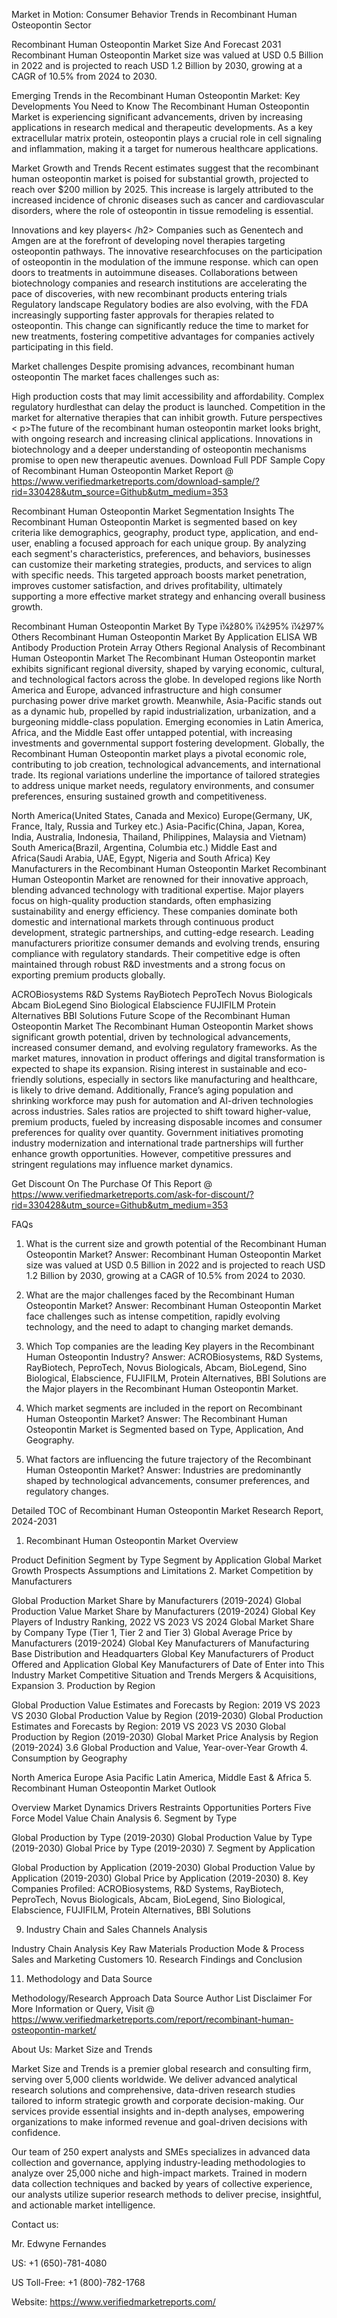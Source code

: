 Market in Motion: Consumer Behavior Trends in Recombinant Human Osteopontin Sector


Recombinant Human Osteopontin Market Size And Forecast 2031
Recombinant Human Osteopontin Market size was valued at USD 0.5 Billion in 2022 and is projected to reach USD 1.2 Billion by 2030, growing at a CAGR of 10.5% from 2024 to 2030.

Emerging Trends in the Recombinant Human Osteopontin Market: Key Developments You Need to Know
The Recombinant Human Osteopontin Market is experiencing significant advancements, driven by increasing applications in research medical and therapeutic developments. As a key extracellular matrix protein, osteopontin plays a crucial role in cell signaling and inflammation, making it a target for numerous healthcare applications.

Market Growth and Trends
Recent estimates suggest that the recombinant human osteopontin market is poised for substantial growth, projected to reach over $200 million by 2025. This increase is largely attributed to the increased incidence of chronic diseases such as cancer and cardiovascular disorders, where the role of osteopontin in tissue remodeling is essential.

Innovations and key players< /h2>
Companies such as Genentech and Amgen are at the forefront of developing novel therapies targeting osteopontin pathways.
The innovative researchfocuses on the participation of osteopontin in the modulation of the immune response. which can open doors to treatments in autoimmune diseases.
Collaborations between biotechnology companies and research institutions are accelerating the pace of discoveries, with new recombinant products entering trials
Regulatory landscape
Regulatory bodies are also evolving, with the FDA increasingly supporting faster approvals for therapies related to osteopontin. This change can significantly reduce the time to market for new treatments, fostering competitive advantages for companies actively participating in this field.

Market challenges
Despite promising advances, recombinant human osteopontin The market faces challenges such as:

High production costs that may limit accessibility and affordability.
Complex regulatory hurdlesthat can delay the product is launched.
Competition in the market for alternative therapies that can inhibit growth.
Future perspectives
< p>The future of the recombinant human osteopontin market looks bright, with ongoing research and increasing clinical applications. Innovations in biotechnology and a deeper understanding of osteopontin mechanisms promise to open new therapeutic avenues.
Download Full PDF Sample Copy of Recombinant Human Osteopontin Market Report @ https://www.verifiedmarketreports.com/download-sample/?rid=330428&utm_source=Github&utm_medium=353

Recombinant Human Osteopontin Market Segmentation Insights
The Recombinant Human Osteopontin Market is segmented based on key criteria like demographics, geography, product type, application, and end-user, enabling a focused approach for each unique group. By analyzing each segment's characteristics, preferences, and behaviors, businesses can customize their marketing strategies, products, and services to align with specific needs. This targeted approach boosts market penetration, improves customer satisfaction, and drives profitability, ultimately supporting a more effective market strategy and enhancing overall business growth.

Recombinant Human Osteopontin Market By Type
ï¼ž80%
ï¼ž95%
ï¼ž97%
Others
Recombinant Human Osteopontin Market By Application
ELISA
WB
Antibody Production
Protein Array
Others
Regional Analysis of Recombinant Human Osteopontin Market
The Recombinant Human Osteopontin market exhibits significant regional diversity, shaped by varying economic, cultural, and technological factors across the globe. In developed regions like North America and Europe, advanced infrastructure and high consumer purchasing power drive market growth. Meanwhile, Asia-Pacific stands out as a dynamic hub, propelled by rapid industrialization, urbanization, and a burgeoning middle-class population. Emerging economies in Latin America, Africa, and the Middle East offer untapped potential, with increasing investments and governmental support fostering development. Globally, the Recombinant Human Osteopontin market plays a pivotal economic role, contributing to job creation, technological advancements, and international trade. Its regional variations underline the importance of tailored strategies to address unique market needs, regulatory environments, and consumer preferences, ensuring sustained growth and competitiveness.

North America(United States, Canada and Mexico)
Europe(Germany, UK, France, Italy, Russia and Turkey etc.)
Asia-Pacific(China, Japan, Korea, India, Australia, Indonesia, Thailand, Philippines, Malaysia and Vietnam)
South America(Brazil, Argentina, Columbia etc.)
Middle East and Africa(Saudi Arabia, UAE, Egypt, Nigeria and South Africa)
Key Manufacturers in the Recombinant Human Osteopontin Market
Recombinant Human Osteopontin Market are renowned for their innovative approach, blending advanced technology with traditional expertise. Major players focus on high-quality production standards, often emphasizing sustainability and energy efficiency. These companies dominate both domestic and international markets through continuous product development, strategic partnerships, and cutting-edge research. Leading manufacturers prioritize consumer demands and evolving trends, ensuring compliance with regulatory standards. Their competitive edge is often maintained through robust R&D investments and a strong focus on exporting premium products globally.

ACROBiosystems
R&D Systems
RayBiotech
PeproTech
Novus Biologicals
Abcam
BioLegend
Sino Biological
Elabscience
FUJIFILM
Protein Alternatives
BBI Solutions
Future Scope of the Recombinant Human Osteopontin Market
The Recombinant Human Osteopontin Market shows significant growth potential, driven by technological advancements, increased consumer demand, and evolving regulatory frameworks. As the market matures, innovation in product offerings and digital transformation is expected to shape its expansion. Rising interest in sustainable and eco-friendly solutions, especially in sectors like manufacturing and healthcare, is likely to drive demand. Additionally, France’s aging population and shrinking workforce may push for automation and AI-driven technologies across industries. Sales ratios are projected to shift toward higher-value, premium products, fueled by increasing disposable incomes and consumer preferences for quality over quantity. Government initiatives promoting industry modernization and international trade partnerships will further enhance growth opportunities. However, competitive pressures and stringent regulations may influence market dynamics.

Get Discount On The Purchase Of This Report @ https://www.verifiedmarketreports.com/ask-for-discount/?rid=330428&utm_source=Github&utm_medium=353

FAQs
1. What is the current size and growth potential of the Recombinant Human Osteopontin Market?
Answer: Recombinant Human Osteopontin Market size was valued at USD 0.5 Billion in 2022 and is projected to reach USD 1.2 Billion by 2030, growing at a CAGR of 10.5% from 2024 to 2030.

2. What are the major challenges faced by the Recombinant Human Osteopontin Market?
Answer: Recombinant Human Osteopontin Market face challenges such as intense competition, rapidly evolving technology, and the need to adapt to changing market demands.

3. Which Top companies are the leading Key players in the Recombinant Human Osteopontin Industry?
Answer: ACROBiosystems, R&D Systems, RayBiotech, PeproTech, Novus Biologicals, Abcam, BioLegend, Sino Biological, Elabscience, FUJIFILM, Protein Alternatives, BBI Solutions are the Major players in the Recombinant Human Osteopontin Market.

4. Which market segments are included in the report on Recombinant Human Osteopontin Market?
Answer: The Recombinant Human Osteopontin Market is Segmented based on Type, Application, And Geography.

5. What factors are influencing the future trajectory of the Recombinant Human Osteopontin Market?
Answer: Industries are predominantly shaped by technological advancements, consumer preferences, and regulatory changes.

Detailed TOC of Recombinant Human Osteopontin Market Research Report, 2024-2031
1. Recombinant Human Osteopontin Market Overview

Product Definition
Segment by Type
Segment by Application
Global Market Growth Prospects
Assumptions and Limitations
2. Market Competition by Manufacturers

Global Production Market Share by Manufacturers (2019-2024)
Global Production Value Market Share by Manufacturers (2019-2024)
Global Key Players of Industry Ranking, 2022 VS 2023 VS 2024
Global Market Share by Company Type (Tier 1, Tier 2 and Tier 3)
Global Average Price by Manufacturers (2019-2024)
Global Key Manufacturers of Manufacturing Base Distribution and Headquarters
Global Key Manufacturers of Product Offered and Application
Global Key Manufacturers of Date of Enter into This Industry
Market Competitive Situation and Trends
Mergers & Acquisitions, Expansion
3. Production by Region

Global Production Value Estimates and Forecasts by Region: 2019 VS 2023 VS 2030
Global Production Value by Region (2019-2030)
Global Production Estimates and Forecasts by Region: 2019 VS 2023 VS 2030
Global Production by Region (2019-2030)
Global Market Price Analysis by Region (2019-2024) 3.6 Global Production and Value, Year-over-Year Growth
4. Consumption by Geography

North America
Europe
Asia Pacific
Latin America, Middle East & Africa
5. Recombinant Human Osteopontin Market Outlook

Overview
Market Dynamics
Drivers
Restraints
Opportunities
Porters Five Force Model
Value Chain Analysis 
6. Segment by Type

Global Production by Type (2019-2030)
Global Production Value by Type (2019-2030)
Global Price by Type (2019-2030)
7. Segment by Application

Global Production by Application (2019-2030)
Global Production Value by Application (2019-2030)
Global Price by Application (2019-2030)
8. Key Companies Profiled: ACROBiosystems, R&D Systems, RayBiotech, PeproTech, Novus Biologicals, Abcam, BioLegend, Sino Biological, Elabscience, FUJIFILM, Protein Alternatives, BBI Solutions

9. Industry Chain and Sales Channels Analysis

Industry Chain Analysis
Key Raw Materials
Production Mode & Process
Sales and Marketing
Customers
10. Research Findings and Conclusion

11. Methodology and Data Source

Methodology/Research Approach
Data Source
Author List
Disclaimer
For More Information or Query, Visit @ https://www.verifiedmarketreports.com/report/recombinant-human-osteopontin-market/

About Us: Market Size and Trends

Market Size and Trends is a premier global research and consulting firm, serving over 5,000 clients worldwide. We deliver advanced analytical research solutions and comprehensive, data-driven research studies tailored to inform strategic growth and corporate decision-making. Our services provide essential insights and in-depth analyses, empowering organizations to make informed revenue and goal-driven decisions with confidence.

Our team of 250 expert analysts and SMEs specializes in advanced data collection and governance, applying industry-leading methodologies to analyze over 25,000 niche and high-impact markets. Trained in modern data collection techniques and backed by years of collective experience, our analysts utilize superior research methods to deliver precise, insightful, and actionable market intelligence.

Contact us:

Mr. Edwyne Fernandes

US: +1 (650)-781-4080

US Toll-Free: +1 (800)-782-1768

Website: https://www.verifiedmarketreports.com/
